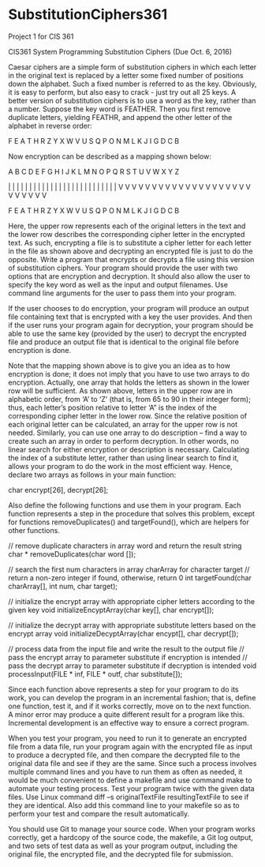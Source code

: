 # SubstitutionCiphers361
Project 1 for CIS 361

CIS361 System Programming
Substitution Ciphers
(Due Oct. 6, 2016)

Caesar ciphers are a simple form of substitution ciphers in which each letter in the original text is replaced by a
letter some fixed number of positions down the alphabet. Such a fixed number is referred to as the key.
Obviously, it is easy to perform, but also easy to crack - just try out all 25 keys. A better version of substitution
ciphers is to use a word as the key, rather than a number.
Suppose the key word is FEATHER. Then you first remove duplicate letters, yielding FEATHR, and append the
other letter of the alphabet in reverse order:

F E A T H R Z Y X W V U S Q P O N M L K J I G D C B

Now encryption can be described as a mapping shown below:

A B C D E F G H I J K L M N O P Q R S T U V W X Y Z

| | | | | | | | | | | | | | | | | | | | | | | | | |
V V V V V V V V V V V V V V V V V V V V V V V V V V

F E A T H R Z Y X W V U S Q P O N M L K J I G D C B

Here, the upper row represents each of the original letters in the text and the lower row describes the
corresponding cipher letter in the encrypted text. As such, encrypting a file is to substitute a cipher letter for
each letter in the file as shown above and decrypting an encrypted file is just to do the opposite.
Write a program that encrypts or decrypts a file using this version of substitution ciphers. Your program should
provide the user with two options that are encryption and decryption. It should also allow the user to specify
the key word as well as the input and output filenames. Use command line arguments for the user to pass
them into your program.

If the user chooses to do encryption, your program will produce an output file containing text that is encrypted
with a key the user provides. And then if the user runs your program again for decryption, your program
should be able to use the same key (provided by the user) to decrypt the encrypted file and produce an output
file that is identical to the original file before encryption is done.

Note that the mapping shown above is to give you an idea as to how encryption is done; it does not imply that
you have to use two arrays to do encryption. Actually, one array that holds the letters as shown in the lower
row will be sufficient. As shown above, letters in the upper row are in alphabetic order, from ‘A’ to ‘Z’ (that is,
from 65 to 90 in their integer form); thus, each letter’s position relative to letter ‘A” is the index of the
corresponding cipher letter in the lower row. Since the relative position of each original letter can be
calculated, an array for the upper row is not needed. Similarly, you can use one array to do description – find a
way to create such an array in order to perform decryption. In other words, no linear search for either
encryption or description is necessary. Calculating the index of a substitute letter, rather than using linear
search to find it, allows your program to do the work in the most efficient way. Hence, declare two arrays as
follows in your main function:

char encrypt[26], decrypt[26];

Also define the following functions and use them in your program. Each function represents a step in the
procedure that solves this problem, except for functions removeDuplicates() and targetFound(), which are
helpers for other functions.

// remove duplicate characters in array word and return the result string
char * removeDuplicates(char word []);

// search the first num characters in array charArray for character target
// return a non-zero integer if found, otherwise, return 0
int targetFound(char charArray[], int num, char target);

// initialize the encrypt array with appropriate cipher letters according to the given key
void initializeEncyptArray(char key[], char encrypt[]);

// initialize the decrypt array with appropriate substitute letters based on the encrypt array
void initializeDecyptArray(char encypt[], char decrypt[]);

// process data from the input file and write the result to the output file
// pass the encrypt array to parameter substitute if encryption is intended
// pass the decrypt array to parameter substitute if decryption is intended
void processInput(FILE * inf, FILE * outf, char substitute[]);

Since each function above represents a step for your program to do its work, you can develop the program in
an incremental fashion; that is, define one function, test it, and if it works correctly, move on to the next
function. A minor error may produce a quite different result for a program like this. Incremental development
is an effective way to ensure a correct program.

When you test your program, you need to run it to generate an encrypted file from a data file, run your
program again with the encrypted file as input to produce a decrypted file, and then compare the decrypted
file to the original data file and see if they are the same. Since such a process involves multiple command lines
and you have to run them as often as needed, it would be much convenient to define a makefile and use
command make to automate your testing process. Test your program twice with the given data files. Use Linux
command diff –s originalTextFile resultingTextFile to see if they are identical. Also add this command line to
your makefile so as to perform your test and compare the result automatically.

You should use Git to manage your source code. When your program works correctly, get a hardcopy of the
source code, the makefile, a Git log output, and two sets of test data as well as your program output, including
the original file, the encrypted file, and the decrypted file for submission.
